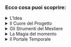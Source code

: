 ### Ecco cosa puoi scoprire:

<details  class="card-info">
<summary class="info-img">L'Idea</summary>

L'immagine ti darà un'idea veloce di cosa tratta il progetto.

La prima scintilla che accendendo la mia curiosità ne ha fatto iniziare il viaggio.

Cliccando su di essa, verrete reindirizzati al progetto o a una sua demo se disponibile.
</details>

<details  class="card-info ">
<summary class="info-title">Il Cuore del Progetto</summary>

Cliccando sul titolo, potrai vedere il codice o leggere la documentazione.

È come aprire il portello e sbirciare nelle viscere ruggenti della nave!
</details>

<details  class="card-info">
<summary class="info-badge">Gli Strumenti del Mestiere</summary>

Ogni icona è un link alla tecnologia o abilità che ho usato.

Come Bussola ed Astri sono stati fondamentali strumenti di navigazione.
</details>

<details  class="card-info">
<summary class="info-stars">La Magia del momento</summary> 

Le stelline accanto ad ogni tecnologia?
Un modo per ricordare le sfide intraprese.

Esaminare le vecchie rotte e riscoprire quante avventure hanno arricchito la mia esperienza!
</details>

<details  class="card-info">
<summary class="info-date">Il Portale Temporale</summary> 

In fondo trovi l'edizione e la data.

Un modo di catturare il tempo.

Un sigillo antico su una mappa del passato.
</details>

